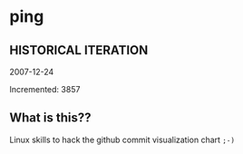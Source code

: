# ping

## HISTORICAL ITERATION
2007-12-24

Incremented: 3857

## What is this?? 
Linux skills to hack the github commit visualization chart `;-)`
